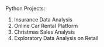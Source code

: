 Python Projects:

1. Insurance Data Analysis
2. Online Car Rental Platform
3. Christmas Sales Analysis
4. Exploratory Data Analysis on Retail
